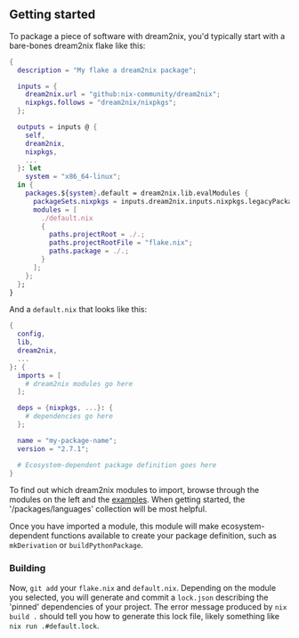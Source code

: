 ## Getting started

To package a piece of software with dream2nix, you'd typically start with
a bare-bones dream2nix flake like this:

```nix
{
  description = "My flake a dream2nix package";

  inputs = {
    dream2nix.url = "github:nix-community/dream2nix";
    nixpkgs.follows = "dream2nix/nixpkgs";
  };

  outputs = inputs @ {
    self,
    dream2nix,
    nixpkgs,
    ...
  }: let
    system = "x86_64-linux";
  in {
    packages.${system}.default = dream2nix.lib.evalModules {
      packageSets.nixpkgs = inputs.dream2nix.inputs.nixpkgs.legacyPackages.${system};
      modules = [
        ./default.nix
        {
          paths.projectRoot = ./.;
          paths.projectRootFile = "flake.nix";
          paths.package = ./.;
        }
      ];
    };
  };
}
```

And a `default.nix` that looks like this:

```nix
{
  config,
  lib,
  dream2nix,
  ...
}: {
  imports = [
    # dream2nix modules go here
  ];

  deps = {nixpkgs, ...}: {
    # dependencies go here
  };

  name = "my-package-name";
  version = "2.7.1";

  # Ecosystem-dependent package definition goes here
}
```

To find out which dream2nix modules to import, browse through the modules
on the left and the [examples](./examples.md). When getting started, the
'/packages/languages' collection will be most helpful.

Once you have imported a module, this module will make ecosystem-dependent
functions available to create your package definition, such as `mkDerivation`
or `buildPythonPackage`.

### Building

Now, `git add` your `flake.nix` and `default.nix`. Depending on the module
you selected, you will generate and commit a `lock.json` describing the
'pinned' dependencies of your project. The error message produced by
`nix build .` should tell you how to generate this lock file, likely
something like `nix run .#default.lock`.

